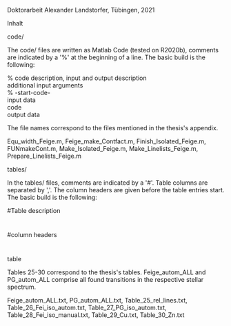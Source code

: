 Doktorarbeit Alexander Landstorfer, Tübingen, 2021


Inhalt



code/

The code/ files are written as Matlab Code (tested on R2020b), comments are indicated 
by a '%' at the beginning of a line. The basic build is the following:

% code description, input and output description  
additional input arguments  
% -start-code-  
input data  
code  
output data  

The file names correspond to the files mentioned in the thesis's appendix.


Equ_width_Feige.m,
Feige_make_Contfact.m,
Finish_Isolated_Feige.m,
FUNmakeCont.m,
Make_Isolated_Feige.m,
Make_Linelists_Feige.m,
Prepare_Linelists_Feige.m



tables/

In the tables/ files, comments are indicated by a '#'. Table columns are separated 
by ','. The column headers are given before the table entries start. The basic build 
is the following:

#Table description  
# 
#column headers  
# 
table  

Tables 25-30 correspond to the thesis's tables. Feige_autom_ALL and PG_autom_ALL 
comprise all found transitions in the respective stellar spectrum.


Feige_autom_ALL.txt,
PG_autom_ALL.txt,
Table_25_rel_lines.txt,
Table_26_Fei_iso_autom.txt,
Table_27_PG_iso_autom.txt,
Table_28_Fei_iso_manual.txt,
Table_29_Cu.txt,
Table_30_Zn.txt

